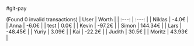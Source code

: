#git-pay

(Found 0 invalid transactions)
| User | Worth |
| :---: | :---: |
| Niklas | -4.0€ |
| Anna | -6.0€ |
| test | 0.0€ |
| Kevin | -97.2€ |
| Simon | 144.34€ |
| Lars | -48.45€ |
| Yuriy | 3.09€ |
| Kai | -22.2€ |
| Judith | 30.5€ |
| Moritz | 43.93€ |
